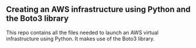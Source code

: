 ## Creating an AWS infrastructure using Python and the Boto3 library

This repo contains all the files needed to launch an AWS virtual infrastructure using Python. It makes use of the Boto3 library.

